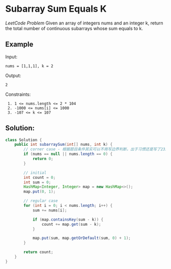 # Subarray Sum Equals K
*LeetCode Problem* Given an array of integers nums and an integer k, return the total number of continuous subarrays whose sum equals to k.

## Example
Input:
```
nums = [1,1,1], k = 2

```

Output:
```
2

```

Constraints:
```
 1. 1 <= nums.length <= 2 * 104
 2. -1000 <= nums[i] <= 1000
 3. -107 <= k <= 107

```

## Solution:

```java
class Solution {
    public int subarraySum(int[] nums, int k) {
        // corner case - 根据题目条件其实可以不用写边界判断，出于习惯还是写了233
        if (nums == null || nums.length == 0) {
            return 0;
        }

        // initial
        int count = 0;
        int sum = 0;
        HashMap<Integer, Integer> map = new HashMap<>();
        map.put(0, 1);

        // regular case
        for (int i = 0; i < nums.length; i++) {
            sum += nums[i];

            if (map.containsKey(sum - k)) {
                count += map.get(sum - k);
            }

            map.put(sum, map.getOrDefault(sum, 0) + 1);
        }

        return count;
    }
}
```
